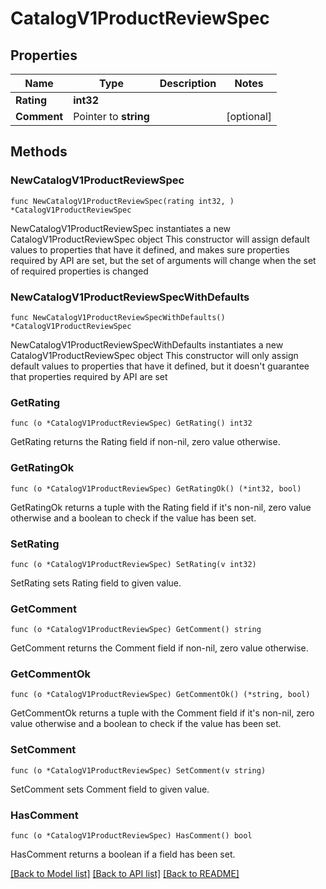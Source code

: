 # CatalogV1ProductReviewSpec

## Properties

Name | Type | Description | Notes
------------ | ------------- | ------------- | -------------
**Rating** | **int32** |  | 
**Comment** | Pointer to **string** |  | [optional] 

## Methods

### NewCatalogV1ProductReviewSpec

`func NewCatalogV1ProductReviewSpec(rating int32, ) *CatalogV1ProductReviewSpec`

NewCatalogV1ProductReviewSpec instantiates a new CatalogV1ProductReviewSpec object
This constructor will assign default values to properties that have it defined,
and makes sure properties required by API are set, but the set of arguments
will change when the set of required properties is changed

### NewCatalogV1ProductReviewSpecWithDefaults

`func NewCatalogV1ProductReviewSpecWithDefaults() *CatalogV1ProductReviewSpec`

NewCatalogV1ProductReviewSpecWithDefaults instantiates a new CatalogV1ProductReviewSpec object
This constructor will only assign default values to properties that have it defined,
but it doesn't guarantee that properties required by API are set

### GetRating

`func (o *CatalogV1ProductReviewSpec) GetRating() int32`

GetRating returns the Rating field if non-nil, zero value otherwise.

### GetRatingOk

`func (o *CatalogV1ProductReviewSpec) GetRatingOk() (*int32, bool)`

GetRatingOk returns a tuple with the Rating field if it's non-nil, zero value otherwise
and a boolean to check if the value has been set.

### SetRating

`func (o *CatalogV1ProductReviewSpec) SetRating(v int32)`

SetRating sets Rating field to given value.


### GetComment

`func (o *CatalogV1ProductReviewSpec) GetComment() string`

GetComment returns the Comment field if non-nil, zero value otherwise.

### GetCommentOk

`func (o *CatalogV1ProductReviewSpec) GetCommentOk() (*string, bool)`

GetCommentOk returns a tuple with the Comment field if it's non-nil, zero value otherwise
and a boolean to check if the value has been set.

### SetComment

`func (o *CatalogV1ProductReviewSpec) SetComment(v string)`

SetComment sets Comment field to given value.

### HasComment

`func (o *CatalogV1ProductReviewSpec) HasComment() bool`

HasComment returns a boolean if a field has been set.


[[Back to Model list]](../README.md#documentation-for-models) [[Back to API list]](../README.md#documentation-for-api-endpoints) [[Back to README]](../README.md)


